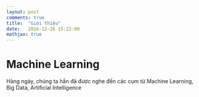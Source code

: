 ```yaml
---
layout: post
comments: true
title:  "Giới thiệu"
date:   2016-12-26 15:22:00
mathjax: true
---
```


# Machine Learning
Hàng ngày, chúng ta hẳn đã được nghe đến các cụm từ Machine Learning, Big Data, Artificial Intelligence